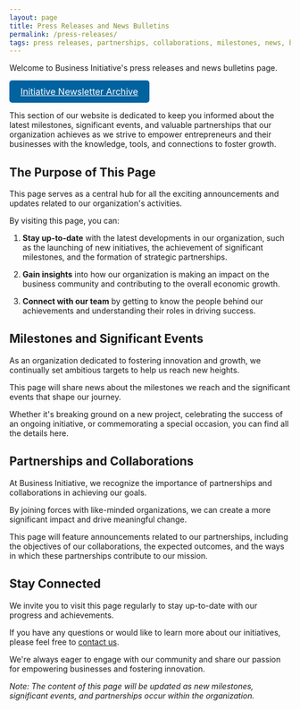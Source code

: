 ```yaml
---
layout: page
title: Press Releases and News Bulletins
permalink: /press-releases/
tags: press releases, partnerships, collaborations, milestones, news, breaking news, significant events
---
```


Welcome to Business Initiative's press releases and news bulletins page.

<a href="https://newsletter.businessinitiative.org/" style="display: inline-block; padding: 10px 20px; font-size: 16px; color: white; background-color: #0063A0; text-align: center; border-radius: 5px;" onmouseover="this.style.textDecoration='none';" onmouseout="this.style.textDecoration='none';">Initiative Newsletter Archive</a>

This section of our website is dedicated to keep you informed about the latest milestones, significant events, and valuable partnerships that our organization achieves as we strive to empower entrepreneurs and their businesses with the knowledge, tools, and connections to foster growth.

## The Purpose of This Page

This page serves as a central hub for all the exciting announcements and updates related to our organization's activities. 

By visiting this page, you can:

1.  **Stay up-to-date** with the latest developments in our organization, such as the launching of new initiatives, the achievement of significant milestones, and the formation of strategic partnerships.

2.  **Gain insights** into how our organization is making an impact on the business community and contributing to the overall economic growth.

3.  **Connect with our team** by getting to know the people behind our achievements and understanding their roles in driving success.

## Milestones and Significant Events

As an organization dedicated to fostering innovation and growth, we continually set ambitious targets to help us reach new heights. 

This page will share news about the milestones we reach and the significant events that shape our journey. 

Whether it's breaking ground on a new project, celebrating the success of an ongoing initiative, or commemorating a special occasion, you can find all the details here.

## Partnerships and Collaborations

At Business Initiative, we recognize the importance of partnerships and collaborations in achieving our goals. 

By joining forces with like-minded organizations, we can create a more significant impact and drive meaningful change. 

This page will feature announcements related to our partnerships, including the objectives of our collaborations, the expected outcomes, and the ways in which these partnerships contribute to our mission.

## Stay Connected

We invite you to visit this page regularly to stay up-to-date with our progress and achievements. 

If you have any questions or would like to learn more about our initiatives, please feel free to [contact us](https://www.businessinitiative.org/contact/). 

We're always eager to engage with our community and share our passion for empowering businesses and fostering innovation.

*Note: The content of this page will be updated as new milestones, significant events, and partnerships occur within the organization.*
